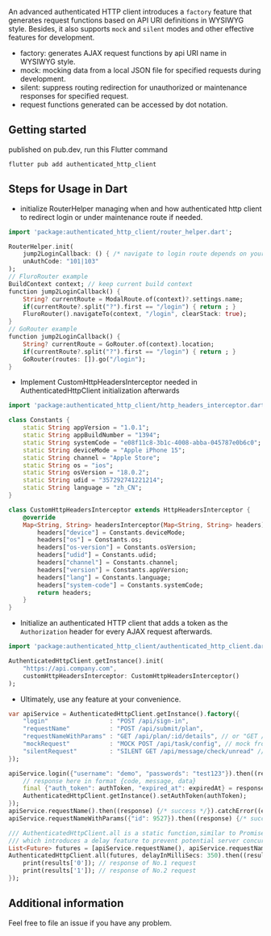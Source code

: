 <!-- 
This README describes the package. If you publish this package to pub.dev,
this README's contents appear on the landing page for your package.

For information about how to write a good package README, see the guide for
[writing package pages](https://dart.dev/tools/pub/writing-package-pages). 

For general information about developing packages, see the Dart guide for
[creating packages](https://dart.dev/guides/libraries/create-packages)
and the Flutter guide for
[developing packages and plugins](https://flutter.dev/to/develop-packages). 
-->

An advanced authenticated HTTP client introduces a `factory` feature that generates request functions based on API URI definitions in WYSIWYG style. 
Besides, it also supports `mock` and `silent` modes and other effective features for development.

- factory: generates AJAX request functions by api URI name in WYSIWYG style.
- mock: mocking data from a local JSON file for specified requests during development. 
- silent: suppress routing redirection for unauthorized or maintenance responses for specified request.
- request functions generated can be accessed by dot notation.

## Getting started
published on pub.dev, run this Flutter command
```shell
flutter pub add authenticated_http_client
```
## Steps for Usage in Dart
- initialize RouterHelper managing when and how authenticated http client to redirect login or under maintenance route if needed.
```dart
import 'package:authenticated_http_client/router_helper.dart';

RouterHelper.init(
    jump2LoginCallback: () { /* navigate to login route depends on your routing library */ },
    unAuthCode: "101|103"
);
// FluroRouter example
BuildContext context; // keep current build context
function jump2LoginCallback() {
    String? currentRoute = ModalRoute.of(context)?.settings.name;
    if(currentRoute?.split("?").first == "/login") { return ; }
    FluroRouter().navigateTo(context, "/login", clearStack: true);
}
// GoRouter example
function jump2LoginCallback() {
    String? currentRoute = GoRouter.of(context).location;
    if(currentRoute?.split("?").first == "/login") { return ; }
    GoRouter(routes: []).go("/login");
}
```

- Implement CustomHttpHeadersInterceptor needed in AuthenticatedHttpClient initialization afterwards
```dart
import 'package:authenticated_http_client/http_headers_interceptor.dart';

class Constants {
    static String appVersion = "1.0.1";
    static String appBuildNumber = "1394";
    static String systemCode = "e08f11c8-3b1c-4008-abba-045787e0b6c0";
    static String deviceMode = "Apple iPhone 15";
    static String channel = "Apple Store";
    static String os = "ios";
    static String osVersion = "18.0.2";
    static String udid = "357292741221214";
    static String language = "zh_CN";
}

class CustomHttpHeadersInterceptor extends HttpHeadersInterceptor {
    @override
    Map<String, String> headersInterceptor(Map<String, String> headers) {
        headers["device"] = Constants.deviceMode;
        headers["os"] = Constants.os;
        headers["os-version"] = Constants.osVersion;
        headers["udid"] = Constants.udid;
        headers["channel"] = Constants.channel;
        headers["version"] = Constants.appVersion;
        headers["lang"] = Constants.language;
        headers["system-code"] = Constants.systemCode;
        return headers;
    }
}
```

- Initialize an authenticated HTTP client that adds a token as the `Authorization` header for every AJAX request afterwards.  
```dart
import 'package:authenticated_http_client/authenticated_http_client.dart';

AuthenticatedHttpClient.getInstance().init(
    "https://api.company.com", 
    customHttpHeadersInterceptor: CustomHttpHeadersInterceptor()
);
```

- Ultimately, use any feature at your convenience.
```dart
var apiService = AuthenticatedHttpClient.getInstance().factory({
    "login"                 : "POST /api/sign-in",
    "requestName"           : "POST /api/submit/plan",
    "requestNameWithParams" : "GET /api/plan/:id/details", // or "GET /api/plan/{id}/details"
    "mockRequest"           : "MOCK POST /api/task/config", // mock from _post_api_task_config.json under mockDirectory /lib/mock
    "silentRequest"         : "SILENT GET /api/message/check/unread" // silent request won't jump when response met unauthorized or under maintenance
});

apiService.login({"username": "demo", "passwords": "test123"}).then((response) {
    // response here in format {code, message, data}
    final {"auth_token": authToken, "expired_at": expiredAt} = response["data"];
    AuthenticatedHttpClient.getInstance().setAuthToken(authToken);
});
apiService.requestName().then((response) {/* success */}).catchError((e, stackTrace){ /* fail */ }).whenComplete((){ /* finally */ });
apiService.requestNameWithParams({"id": 9527}).then((response) {/* success */}).catchError((e, stackTrace){ /* fail */ }).whenComplete((){ /* finally */ });

/// AuthenticatedHttpClient.all is a static function,similar to Promise.all,
/// which introduces a delay feature to prevent potential server concurrency issues
List<Future> futures = [apiService.requestName(), apiService.requestNameWithParams({"id": 9528})];
AuthenticatedHttpClient.all(futures, delayInMilliSecs: 350).then((results){
    print(results['0']); // response of No.1 request
    print(results['1']); // response of No.2 request
});
```

## Additional information
Feel free to file an issue if you have any problem.
